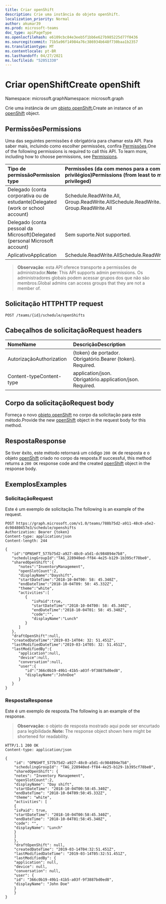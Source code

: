 ```yaml
---
title: Criar openShift
description: Crie uma instância do objeto openShift.
localization_priority: Normal
author: akumar39
ms.prod: microsoft-teams
doc_type: apiPageType
ms.openlocfilehash: e6109cbc84e3eeb5f1bb6e627b985225d77f0436
ms.sourcegitcommit: 71b5a96f14984a76c386934b648f730baa1b2357
ms.translationtype: MT
ms.contentlocale: pt-BR
ms.lasthandoff: 04/27/2021
ms.locfileid: "52051330"
---
```

# <a name="create-openshift"></a><span data-ttu-id="77b1a-103">Criar openShift</span><span class="sxs-lookup"><span data-stu-id="77b1a-103">Create openShift</span></span>

<span data-ttu-id="77b1a-104">Namespace: microsoft.graph</span><span class="sxs-lookup"><span data-stu-id="77b1a-104">Namespace: microsoft.graph</span></span>

<span data-ttu-id="77b1a-105">Crie uma instância de um [objeto openShift.](../resources/openshift.md)</span><span class="sxs-lookup"><span data-stu-id="77b1a-105">Create an instance of an [openShift](../resources/openshift.md) object.</span></span>

## <a name="permissions"></a><span data-ttu-id="77b1a-106">Permissões</span><span class="sxs-lookup"><span data-stu-id="77b1a-106">Permissions</span></span>

<span data-ttu-id="77b1a-p101">Uma das seguintes permissões é obrigatória para chamar esta API. Para saber mais, incluindo como escolher permissões, confira [Permissões](/graph/permissions-reference).</span><span class="sxs-lookup"><span data-stu-id="77b1a-p101">One of the following permissions is required to call this API. To learn more, including how to choose permissions, see [Permissions](/graph/permissions-reference).</span></span>

| <span data-ttu-id="77b1a-109">Tipo de permissão</span><span class="sxs-lookup"><span data-stu-id="77b1a-109">Permission type</span></span>                        | <span data-ttu-id="77b1a-110">Permissões (da com menos para a com mais privilégios)</span><span class="sxs-lookup"><span data-stu-id="77b1a-110">Permissions (from least to most privileged)</span></span> |
|:---------------------------------------|:--------------------------------------------|
| <span data-ttu-id="77b1a-111">Delegado (conta corporativa ou de estudante)</span><span class="sxs-lookup"><span data-stu-id="77b1a-111">Delegated (work or school account)</span></span>     | <span data-ttu-id="77b1a-112">Schedule.ReadWrite.All, Group.ReadWrite.All</span><span class="sxs-lookup"><span data-stu-id="77b1a-112">Schedule.ReadWrite.All, Group.ReadWrite.All</span></span> |
| <span data-ttu-id="77b1a-113">Delegado (conta pessoal da Microsoft)</span><span class="sxs-lookup"><span data-stu-id="77b1a-113">Delegated (personal Microsoft account)</span></span> | <span data-ttu-id="77b1a-114">Sem suporte.</span><span class="sxs-lookup"><span data-stu-id="77b1a-114">Not supported.</span></span> |
| <span data-ttu-id="77b1a-115">Aplicativo</span><span class="sxs-lookup"><span data-stu-id="77b1a-115">Application</span></span>                            | <span data-ttu-id="77b1a-116">Schedule.ReadWrite.All</span><span class="sxs-lookup"><span data-stu-id="77b1a-116">Schedule.ReadWrite.All</span></span> |

> <span data-ttu-id="77b1a-117">**Observação**: esta API oferece transporte a permissões de administrador.</span><span class="sxs-lookup"><span data-stu-id="77b1a-117">**Note**: This API supports admin permissions.</span></span> <span data-ttu-id="77b1a-118">Os administradores globais podem acessar grupos dos que não são membros.</span><span class="sxs-lookup"><span data-stu-id="77b1a-118">Global admins can access groups that they are not a member of.</span></span>

## <a name="http-request"></a><span data-ttu-id="77b1a-119">Solicitação HTTP</span><span class="sxs-lookup"><span data-stu-id="77b1a-119">HTTP request</span></span>

<!-- { "blockType": "ignored" } -->

```http
POST /teams/{id}/schedule/openShifts
```
  
## <a name="request-headers"></a><span data-ttu-id="77b1a-120">Cabeçalhos de solicitação</span><span class="sxs-lookup"><span data-stu-id="77b1a-120">Request headers</span></span>

| <span data-ttu-id="77b1a-121">Nome</span><span class="sxs-lookup"><span data-stu-id="77b1a-121">Name</span></span>      |<span data-ttu-id="77b1a-122">Descrição</span><span class="sxs-lookup"><span data-stu-id="77b1a-122">Description</span></span>|
|:----------|:----------|
| <span data-ttu-id="77b1a-123">Autorização</span><span class="sxs-lookup"><span data-stu-id="77b1a-123">Authorization</span></span> | <span data-ttu-id="77b1a-p103">{token} de portador. Obrigatório.</span><span class="sxs-lookup"><span data-stu-id="77b1a-p103">Bearer {token}. Required.</span></span> |
| <span data-ttu-id="77b1a-126">Content-type</span><span class="sxs-lookup"><span data-stu-id="77b1a-126">Content-type</span></span> | <span data-ttu-id="77b1a-p104">application/json. Obrigatório.</span><span class="sxs-lookup"><span data-stu-id="77b1a-p104">application/json. Required.</span></span>|

## <a name="request-body"></a><span data-ttu-id="77b1a-129">Corpo da solicitação</span><span class="sxs-lookup"><span data-stu-id="77b1a-129">Request body</span></span>

<span data-ttu-id="77b1a-130">Forneça o novo [objeto openShift](../resources/openshift.md) no corpo da solicitação para este método.</span><span class="sxs-lookup"><span data-stu-id="77b1a-130">Provide the new [openShift](../resources/openshift.md) object in the request body for this method.</span></span>

## <a name="response"></a><span data-ttu-id="77b1a-131">Resposta</span><span class="sxs-lookup"><span data-stu-id="77b1a-131">Response</span></span>

<span data-ttu-id="77b1a-132">Se tiver êxito, este método retornará um código `200 OK` de resposta e o objeto [openShift](../resources/openshift.md) criado no corpo da resposta.</span><span class="sxs-lookup"><span data-stu-id="77b1a-132">If successful, this method returns a `200 OK` response code and the created [openShift](../resources/openshift.md) object in the response body.</span></span>

## <a name="examples"></a><span data-ttu-id="77b1a-133">Exemplos</span><span class="sxs-lookup"><span data-stu-id="77b1a-133">Examples</span></span>

### <a name="request"></a><span data-ttu-id="77b1a-134">Solicitação</span><span class="sxs-lookup"><span data-stu-id="77b1a-134">Request</span></span>

<span data-ttu-id="77b1a-135">Este é um exemplo de solicitação.</span><span class="sxs-lookup"><span data-stu-id="77b1a-135">The following is an example of the request.</span></span>
<!-- {
  "blockType": "request"
}-->

```http
POST https://graph.microsoft.com/v1.0/teams/788b75d2-a911-48c0-a5e2-dc98480457e3/schedule/openshifts
Authorization: Bearer {token}
Content-type: application/json
Content-length: 244

{
   "id":"OPNSHFT_577b75d2-a927-48c0-a5d1-dc984894e7b8",
   "schedulingGroupId":"TAG_228940ed-ff84-4e25-b129-1b395cf78be0",
   "sharedOpenShift":{
      "notes":"InventoryManagement",
      "openSlotCount":2,
      "displayName":"Dayshift",
      "startDateTime":"2018-10-04T00: 58: 45.340Z",
      "endDateTime":"2018-10-04T09: 50: 45.332Z",
      "theme":"white",
      "activities":[
         {
            "isPaid":true,
            "startDateTime":"2018-10-04T00: 58: 45.340Z",
            "endDateTime":"2018-10-04T01: 58: 45.340Z",
            "code":"",
            "displayName":"Lunch"
         }
      ]
   },
   "draftOpenShift":null,
   "createdDateTime":"2019-03-14T04: 32: 51.451Z",
   "lastModifiedDateTime":"2019-03-14T05: 32: 51.451Z",
   "lastModifiedBy":{
      "application":null,
      "device":null,
      "conversation":null,
      "user":{
         "id":"366c0b19-49b1-41b5-a03f-9f3887bd0ed8",
         "displayName":"JohnDoe"
      }
   }
}
```

### <a name="response"></a><span data-ttu-id="77b1a-136">Resposta</span><span class="sxs-lookup"><span data-stu-id="77b1a-136">Response</span></span>

<span data-ttu-id="77b1a-137">Este é um exemplo de resposta.</span><span class="sxs-lookup"><span data-stu-id="77b1a-137">The following is an example of the response.</span></span>

> <span data-ttu-id="77b1a-138">**Observação:** o objeto de resposta mostrado aqui pode ser encurtado para legibilidade.</span><span class="sxs-lookup"><span data-stu-id="77b1a-138">**Note:** The response object shown here might be shortened for readability.</span></span>

<!-- {
  "blockType": "response",
  "truncated": true,
  "@odata.type": "microsoft.graph.openShift"
} -->

```http
HTTP/1.1 200 OK
Content-type: application/json

{
    "id": "OPNSHFT_577b75d2-a927-48c0-a5d1-dc984894e7b8",
    "schedulingGroupId": "TAG_228940ed-ff84-4e25-b129-1b395cf78be0",
    "sharedOpenShift": {
    "notes": "Inventory Management",
    "openSlotCount":2,
    "displayName": "Day shift",
    "startDateTime": "2018-10-04T00:58:45.340Z",
    "endDateTime": "2018-10-04T09:50:45.332Z",
    "theme": "white",
    "activities": [
    {
    "isPaid": true,
    "startDateTime": "2018-10-04T00:58:45.340Z",
    "endDateTime": "2018-10-04T01:58:45.340Z",
    "code": "",
    "displayName": "Lunch"
    }
    ]
    },
    "draftOpenShift": null,
    "createdDateTime": "2019-03-14T04:32:51.451Z",
    "lastModifiedDateTime": "2019-03-14T05:32:51.451Z",
    "lastModifiedBy": {
    "application": null,
    "device": null,
    "conversation": null,
    "user": {
    "id": "366c0b19-49b1-41b5-a03f-9f3887bd0ed8",
    "displayName": "John Doe"
    }
    }
}
```

<!-- uuid: 16cd6b66-4b1a-43a1-adaf-3a886856ed98
2019-02-04 14:57:30 UTC -->
<!-- {
  "type": "#page.annotation",
  "description": "Get openShift",
  "keywords": "",
  "section": "documentation",
  "tocPath": ""
}-->

